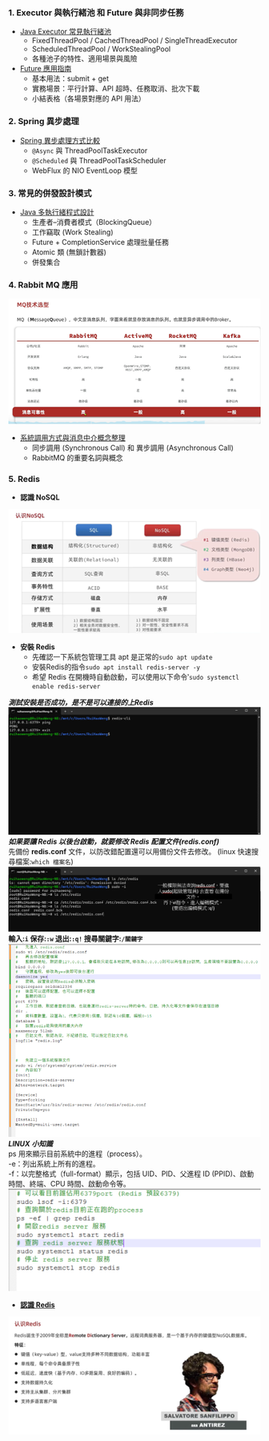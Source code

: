 ### 1. Executor 與執行緒池 和 Future 與非同步任務
- [Java Executor 常見執行緒池](src/main/java/com/javaBasic/threadpool)
    - FixedThreadPool / CachedThreadPool / SingleThreadExecutor
    - ScheduledThreadPool / WorkStealingPool
    - 各種池子的特性、適用場景與風險
- [Future 應用指南](src/main/java/com/javaBasic/threadpool)
    - 基本用法：submit + get
    - 實務場景：平行計算、API 超時、任務取消、批次下載
    - 小結表格（各場景對應的 API 用法）

### 2. Spring 異步處理
- [Spring 異步處理方式比較](src/Spring異步處理方式比較表/readme.md)
    - `@Async` 與 ThreadPoolTaskExecutor
    - `@Scheduled` 與 ThreadPoolTaskScheduler
    - WebFlux 的 NIO EventLoop 模型  

### 3. 常見的併發設計模式
- [Java 多執行緒程式設計](src/main/java/com/javaBasic/concurrent)
  - 生產者–消費者模式（BlockingQueue）
  - 工作竊取 (Work Stealing)
  - Future + CompletionService 處理批量任務
  - Atomic 類 (無鎖計數器)
  - 併發集合
### 4. Rabbit MQ 應用
![MessageQueue比較圖](rabbitMQ/picture/MessageQueue.png)
- [系統調用方式與消息中介概念整理](rabbitMQ)
  - 同步調用 (Synchronous Call) 和 異步調用 (Asynchronous Call)
  - RabbitMQ 的重要名詞與概念
### 5. Redis
- **認識 NoSQL**

![NoSQL](Redis/picture/NoSQL.png)
- **安裝 Redis**
  - 先確認一下系統包管理工具 apt 是正常的```sudo apt update```
  - 安裝Redis的指令```sudo apt install redis-server -y```
  - 希望 Redis 在開機時自動啟動，可以使用以下命令‵```sudo systemctl enable redis-server```

***測試安裝是否成功，是不是可以連接的上Redis***
![Redis](Redis/picture/Redis_1.png)
***如果要讓 Redis 以後台啟動，就要修改 Redis 配置文件(redis.conf)***  
先備份 **redis.conf** 文件，以防改錯配置還可以用備份文件去修改。 (linux 快速搜尋檔案:```which 檔案名```)
![Redis](Redis/picture/Redis_2.png)
**輸入:```i``` 保存:```:w``` 退出:```:q!``` 搜尋關鍵字:```/關鍵字```**
![Redis](Redis/picture/Redis_3.png)
***LINUX 小知識***  
ps 用來顯示目前系統中的進程（process）。  
-e：列出系統上所有的進程。  
-f：以完整格式（full-format）顯示，包括 UID、PID、父進程 ID (PPID)、啟動時間、終端、CPU 時間、啟動命令等。
![Redis](Redis/picture/Redis_4.png)


- **[認識 Redis](Redis)**

![Redis](Redis/picture/Redis.png)
